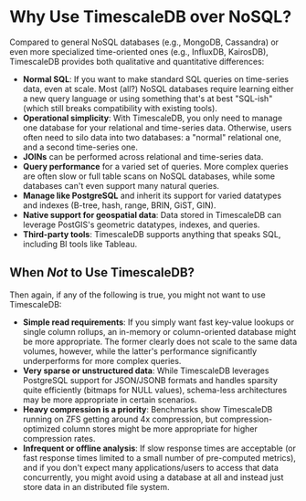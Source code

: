 # Why Use TimescaleDB over NoSQL?

Compared to general NoSQL databases (e.g., MongoDB, Cassandra) or even
more specialized time-oriented ones (e.g., InfluxDB, KairosDB),
TimescaleDB provides both qualitative and quantitative differences:

- **Normal SQL**: If you want to make standard SQL queries on
  time-series data, even at scale.  Most (all?) NoSQL databases
  require learning either a new query language or using something
  that's at best "SQL-ish" (which still breaks compatibility with
  existing tools).
- **Operational simplicity**:  With TimescaleDB, you only need to manage one
  database for your relational and time-series data.  Otherwise, users
  often need to silo data into two databases: a "normal" relational
  one, and a second time-series one.
- **JOINs** can be performed across relational and time-series data.
- **Query performance** for a varied set
  of queries.  More complex queries are often slow or full table scans
  on NoSQL databases, while some databases can't even support many
  natural queries.
- **Manage like PostgreSQL** and inherit its support for varied datatypes and
  indexes (B-tree, hash, range, BRIN, GiST, GIN).
- **Native support for geospatial data**: Data stored in TimescaleDB
  can leverage PostGIS's geometric datatypes, indexes, and queries.
- **Third-party tools**: TimescaleDB supports anything that speaks
  SQL, including BI tools like Tableau.

## When *Not* to Use TimescaleDB?

Then again, if any of the following is true, you might not want to use TimescaleDB:

- **Simple read requirements**: If you simply want fast key-value
lookups or single column rollups, an in-memory or column-oriented
database might be more appropriate.  The former clearly does not scale
to the same data volumes, however, while the latter's performance
significantly underperforms for more complex queries.
- **Very sparse or unstructured data**: While TimescaleDB leverages PostgreSQL
support for JSON/JSONB formats and handles sparsity quite efficiently (bitmaps
for NULL values), schema-less architectures may be more appropriate in
certain scenarios.
- **Heavy compression is a priority**:  Benchmarks show TimescaleDB running on
ZFS getting around 4x compression, but compression-optimized column stores might
be more appropriate for higher compression rates.
- **Infrequent or offline analysis**: If slow response times are
acceptable (or fast response times limited to a small number of
pre-computed metrics), and if you don't expect many applications/users
to access that data concurrently, you might avoid using a database at
all and instead just store data in an distributed file system.
